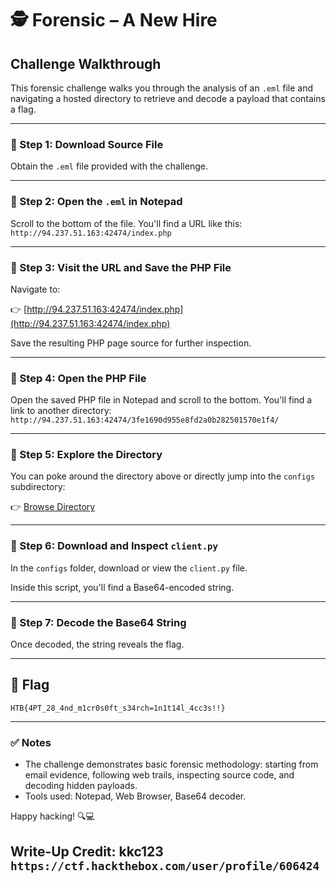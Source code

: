 # 🕵️ Forensic – A New Hire

## Challenge Walkthrough

This forensic challenge walks you through the analysis of an `.eml` file and navigating a hosted directory to retrieve and decode a payload that contains a flag.

---

### 🔹 Step 1: Download Source File
Obtain the `.eml` file provided with the challenge.

---

### 🔹 Step 2: Open the `.eml` in Notepad

Scroll to the bottom of the file. You'll find a URL like this: ```http://94.237.51.163:42474/index.php```

---

### 🔹 Step 3: Visit the URL and Save the PHP File

Navigate to:

👉 [http://94.237.51.163:42474/index.php](http://94.237.51.163:42474/index.php)

Save the resulting PHP page source for further inspection.

---

### 🔹 Step 4: Open the PHP File

Open the saved PHP file in Notepad and scroll to the bottom. You'll find a link to another directory: ``` http://94.237.51.163:42474/3fe1690d955e8fd2a0b282501570e1f4/ ```

---

### 🔹 Step 5: Explore the Directory

You can poke around the directory above or directly jump into the `configs` subdirectory:

👉 [Browse Directory](http://94.237.51.163:42474/3fe1690d955e8fd2a0b282501570e1f4/)

---

### 🔹 Step 6: Download and Inspect `client.py`

In the `configs` folder, download or view the `client.py` file.

Inside this script, you'll find a Base64-encoded string.

---

### 🔹 Step 7: Decode the Base64 String

Once decoded, the string reveals the flag.

---

## 🏁 Flag
``` HTB{4PT_28_4nd_m1cr0s0ft_s34rch=1n1t14l_4cc3s!!} ```

---

### ✅ Notes

- The challenge demonstrates basic forensic methodology: starting from email evidence, following web trails, inspecting source code, and decoding hidden payloads.
- Tools used: Notepad, Web Browser, Base64 decoder.

Happy hacking! 🔍💻

## Write-Up Credit: kkc123 ```https://ctf.hackthebox.com/user/profile/606424```